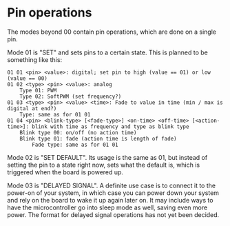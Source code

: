 
Pin operations
==============

The modes beyond 00 contain pin operations, which are done on a single pin.

Mode 01 is "SET" and sets pins to a certain state. This is planned to be something like this:

    01 01 <pin> <value>: digital; set pin to high (value == 01) or low (value == 00)
    01 02 <type> <pin> <value>: analog
        Type 01: PWM
        Type 02: SoftPWM (set frequency?)
    01 03 <type> <pin> <value> <time>: Fade to value in time (min / max is digital at end?)
        Type: same as for 01 01
    01 04 <pin> <blink-type> [<fade-type>] <on-time> <off-time> [<action-time>]: blink with time as frequency and type as blink type
        Blink type 00: on/off (no action time) 
        Blink type 01: fade (action time is length of fade)
            Fade type: same as for 01 01

Mode 02 is "SET DEFAULT". Its usage is the same as 01, but instead of setting the pin to a state
right now, sets what the default is, which is triggered when the board is powered up.

Mode 03 is "DELAYED SIGNAL". A definite use case is to connect it to the power-on of your system,
in which case you can power down your system and rely on the board to wake it up again later on.
It may include ways to have the microcontroller go into sleep mode as well, saving even more power.
The format for delayed signal operations has not yet been decided.